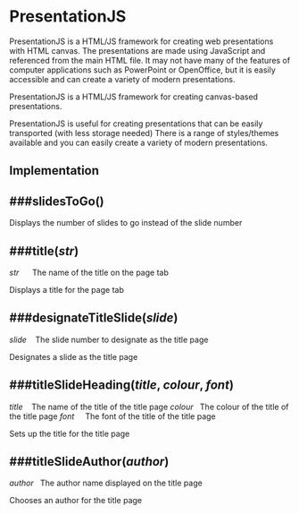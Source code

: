 # PresentationJS

PresentationJS is a HTML/JS framework for creating web presentations with HTML canvas.
The presentations are made using JavaScript and referenced from the main HTML file.
It may not have many of the features of computer applications such as PowerPoint or OpenOffice,
but it is easily accessible and can create a variety of modern presentations.

PresentationJS is a HTML/JS framework for creating canvas-based presentations.

PresentationJS is useful for creating presentations that can be easily transported (with less storage needed)
There is a range of styles/themes available and you can easily create a variety of modern presentations.

## Implementation

###slidesToGo()
---
Displays the number of slides to go instead of the slide number

###title(*str*)
---
*str*&nbsp;&nbsp;&nbsp;&nbsp;&nbsp;&nbsp;The name of the title on the page tab

Displays a title for the page tab

###designateTitleSlide(*slide*)
---
*slide*&nbsp;&nbsp;&nbsp;&nbsp;The slide number to designate as the title page

Designates a slide as the title page

###titleSlideHeading(*title*, *colour*, *font*)
---
*title*&nbsp;&nbsp;&nbsp;&nbsp;The name of the title of the title page
*colour*&nbsp;&nbsp;&nbsp;The colour of the title of the title page
*font*&nbsp;&nbsp;&nbsp;&nbsp;&nbsp;The font of the title of the title page

Sets up the title for the title page

###titleSlideAuthor(*author*)
---
*author*&nbsp;&nbsp;&nbsp;The author name displayed on the title page

Chooses an author for the title page